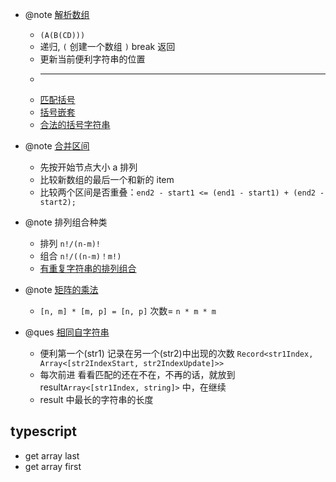 - @note [解析数组](./src/algorithm/hj70.ts)

  - `(A(B(CD)))`
  - 递归, `(` 创建一个数组 `)` break 返回
  - 更新当前便利字符串的位置
  - ***
  - [匹配括号](./src/algorithm/hj52.ts)
  - [括号嵌套](./src/algorithm/leetcode/1614.ts)
  - [合法的括号字符串](src/algorithm/nc/nc175_2.ts)

- @note [合并区间](./src/algorithm/nc/nc37.ts)

  - 先按开始节点大小 a 排列
  - 比较新数组的最后一个和新的 item
  - 比较两个区间是否重叠：`end2 - start1 <= (end1 - start1) + (end2 - start2);`

- @note 排列组合种类

  - 排列 `n!/(n-m)!`
  - 组合 `n!/((n-m)！m!)`
  - [有重复字符串的排列组合](./src/algorithm/leetcode/0808.ts)

- @note [矩阵的乘法](./src/algorithm/hj70.ts)

  - `[n, m] * [m, p] = [n, p]` 次数= `n * m * m`

- @ques [相同自字符串](./src/algorithm/hj65.ts)
  - 便利第一个(str1) 记录在另一个(str2)中出现的次数 `Record<str1Index, Array<[str2IndexStart, str2IndexUpdate]>>`
  - 每次前进 看看匹配的还在不在，不再的话，就放到 result`Array<[str1Index, string]>` 中，在继续
  - result 中最长的字符串的长度

## typescript

- get array last
- get array first
